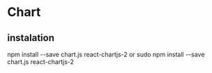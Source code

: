 # Chart

## instalation
npm install --save chart.js react-chartjs-2
or
sudo npm install --save chart.js react-chartjs-2
